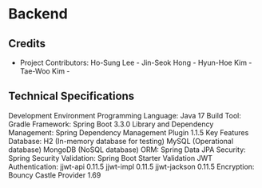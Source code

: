 # Backend


## Credits
  - Project Contributors:
    Ho-Sung Lee - 
    Jin-Seok Hong - 
    Hyun-Hoe Kim - 
    Tae-Woo Kim - 


## Technical Specifications
  Development Environment
  Programming Language: Java 17
  Build Tool: Gradle
  Framework: Spring Boot 3.3.0
  Library and Dependency Management: Spring Dependency Management Plugin 1.1.5
  Key Features
  Database:
  H2 (In-memory database for testing)
  MySQL (Operational database)
  MongoDB (NoSQL database)
  ORM: Spring Data JPA
  Security: Spring Security
  Validation: Spring Boot Starter Validation
  JWT Authentication:
  jjwt-api 0.11.5
  jjwt-impl 0.11.5
  jjwt-jackson 0.11.5
  Encryption: Bouncy Castle Provider 1.69
  
